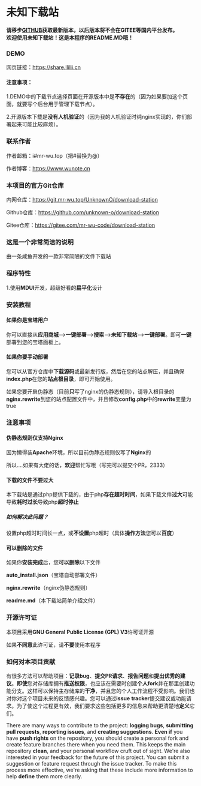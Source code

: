 # 未知下载站
 **请移步[GITHUB](https://github.com/unknown-o/download-station)获取最新版本，以后版本将不会在GITEE等国内平台发布。**   
**欢迎使用未知下载站！这是本程序的README.MD哦！**

### DEMO

网页链接：https://share.llilii.cn

#### 注意事项：

1.DEMO中的下载节点选择页面在开源版本中是**不存在**的（因为如果要加这个页面，就要写个后台用于管理下载节点）。

2.开源版本下载是**没有人机验证**的（因为我的人机验证时纯nginx实现的，你们部署起来可能比较麻烦）。

### 联系作者

作者邮箱：i#mr-wu.top（把#替换为@）

作者博客：https://www.wunote.cn

### 本项目的官方Git仓库

内网仓库：https://git.mr-wu.top/UnknownO/download-station

Github仓库：https://github.com/unknown-o/download-station

Gitee仓库：https://gitee.com/mr-wu-code/download-station

### 这是一个非常简洁的说明

由一条咸鱼开发的一款非常简陋的文件下载站

### 程序特性

1.使用**MDUI**开发，超级好看的**扁平化**设计

### 安装教程

#### 如果你是宝塔用户

你可以直接从**应用商城**-->**一键部署**-->**搜索**-->**未知下载站**-->**一键部署**。即可**一键**部署到您的宝塔面板上。

#### 如果你要手动部署

您可以从官方仓库中**下载源码**或最新发行版，然后在您的站点解压，并且确保**index.php**在您的**站点根目录**，即可开始使用。

如果您要开启伪静态（目前**只**写了nginx的伪静态规则），请导入根目录的**nginx.rewrite**到您的站点配置文件中，并且修改**config.php**中的**rewrite**变量为true

### 注意事项

#### 伪静态规则仅支持Nginx

因为懒得装**Apache**环境，所以目前伪静态规则仅写了**Nginx**的

所以....如果有大佬的话，**欢迎**帮忙写哦（写完可以提交个PR，2333）

#### 下载的文件不要过大

本下载站是通过php提供下载的，由于php**存在超时时间**，如果下载文件**过大**可能导致**耗时过长**导致php**超时停止**

##### 如何解决此问题？

设置php超时时间长一点，或**不设置**php超时（具体**操作方法**您可以**百度**）

#### 可以删除的文件

如果你**安装完成**后，您**可以删除**以下文件

**auto_install.json**（宝塔自动部署文件）

**nginx.rewrite**（nginx伪静态规则）

**readme.md**（本下载站简单介绍文件）

### 开源许可证

本项目采用**GNU General Public License (GPL) V3**许可证开源

如果**不同意**此许可证，请**不要**使用本程序

### 如何对本项目贡献

有很多方法可以帮助项目：**记录bug**、**提交PR请求**、**报告问题**和**提出优秀的建议**。**即使**您对存储库拥有**推送权限**，也应该在需要时创建**个人fork**并在那里创建功能分支。这样可以保持主存储库的**干净**，并且您的个人工作流程不受影响。我们也对你对这个项目未来的反馈感兴趣。您可以通过**issue** **tracker**提交建议或功能请求。为了使这个过程更有效，我们要求这些包括更多的信息来帮助更清楚地**定义**它们。

There are many ways to contribute to the project: **logging bugs**, **submitting pull requests**, **reporting issues**, and **creating suggestions**. **Even if** you have **push rights** on the repository, you should create a personal fork and create feature branches there when you need them. This keeps the main repository **clean**, and your personal workflow cruft out of sight. We're also interested in your feedback for the future of this project. You can submit a suggestion or feature request through the issue tracker. To make this process more effective, we're asking that these include more information to help **define** them more clearly.























